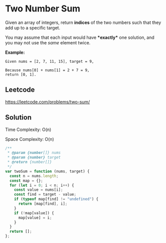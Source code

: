 # Two Number Sum

Given an array of integers, return **indices** of the two numbers such that they add up to a specific target.

You may assume that each input would have **\*exactly\*** one solution, and you may not use the _same_ element twice.

**Example:**

```
Given nums = [2, 7, 11, 15], target = 9,

Because nums[0] + nums[1] = 2 + 7 = 9,
return [0, 1].
```

## Leetcode

<https://leetcode.com/problems/two-sum/>

## Solution

Time Complexity: O(n)

Space Complexity: O(n)

```js
/**
 * @param {number[]} nums
 * @param {number} target
 * @return {number[]}
 */
var twoSum = function (nums, target) {
  const n = nums.length;
  const map = {};
  for (let i = 0; i < n; i++) {
    const value = nums[i];
    const find = target - value;
    if (typeof map[find] != "undefined") {
      return [map[find], i];
    }
    if (!map[value]) {
      map[value] = i;
    }
  }
  return [];
};
```
